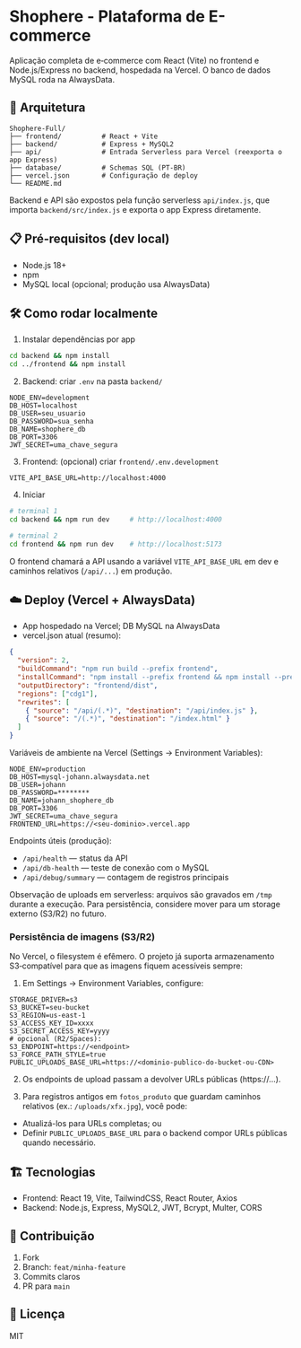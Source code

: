 # Shophere - Plataforma de E-commerce

Aplicação completa de e‑commerce com React (Vite) no frontend e Node.js/Express no backend, hospedada na Vercel. O banco de dados MySQL roda na AlwaysData.

## 🚀 Arquitetura

```
Shophere-Full/
├── frontend/          # React + Vite
├── backend/           # Express + MySQL2
├── api/               # Entrada Serverless para Vercel (reexporta o app Express)
├── database/          # Schemas SQL (PT‑BR)
├── vercel.json        # Configuração de deploy
└── README.md
```

Backend e API são expostos pela função serverless `api/index.js`, que importa `backend/src/index.js` e exporta o app Express diretamente.

## 📋 Pré‑requisitos (dev local)

- Node.js 18+
- npm
- MySQL local (opcional; produção usa AlwaysData)

## 🛠️ Como rodar localmente

1. Instalar dependências por app

```bash
cd backend && npm install
cd ../frontend && npm install
```

2. Backend: criar `.env` na pasta `backend/`

```env
NODE_ENV=development
DB_HOST=localhost
DB_USER=seu_usuario
DB_PASSWORD=sua_senha
DB_NAME=shophere_db
DB_PORT=3306
JWT_SECRET=uma_chave_segura
```

3. Frontend: (opcional) criar `frontend/.env.development`

```env
VITE_API_BASE_URL=http://localhost:4000
```

4. Iniciar

```bash
# terminal 1
cd backend && npm run dev     # http://localhost:4000

# terminal 2
cd frontend && npm run dev    # http://localhost:5173
```

O frontend chamará a API usando a variável `VITE_API_BASE_URL` em dev e caminhos relativos (`/api/...`) em produção.

## ☁️ Deploy (Vercel + AlwaysData)

- App hospedado na Vercel; DB MySQL na AlwaysData
- vercel.json atual (resumo):

```json
{
  "version": 2,
  "buildCommand": "npm run build --prefix frontend",
  "installCommand": "npm install --prefix frontend && npm install --prefix backend",
  "outputDirectory": "frontend/dist",
  "regions": ["cdg1"],
  "rewrites": [
    { "source": "/api/(.*)", "destination": "/api/index.js" },
    { "source": "/(.*)", "destination": "/index.html" }
  ]
}
```

Variáveis de ambiente na Vercel (Settings → Environment Variables):

```
NODE_ENV=production
DB_HOST=mysql-johann.alwaysdata.net
DB_USER=johann
DB_PASSWORD=********
DB_NAME=johann_shophere_db
DB_PORT=3306
JWT_SECRET=uma_chave_segura
FRONTEND_URL=https://<seu‑dominio>.vercel.app
```

Endpoints úteis (produção):

- `/api/health` — status da API
- `/api/db-health` — teste de conexão com o MySQL
- `/api/debug/summary` — contagem de registros principais

Observação de uploads em serverless: arquivos são gravados em `/tmp` durante a execução. Para persistência, considere mover para um storage externo (S3/R2) no futuro.

### Persistência de imagens (S3/R2)

No Vercel, o filesystem é efêmero. O projeto já suporta armazenamento S3‑compatível para que as imagens fiquem acessíveis sempre:

1) Em Settings → Environment Variables, configure:

```
STORAGE_DRIVER=s3
S3_BUCKET=seu-bucket
S3_REGION=us-east-1
S3_ACCESS_KEY_ID=xxxx
S3_SECRET_ACCESS_KEY=yyyy
# opcional (R2/Spaces):
S3_ENDPOINT=https://<endpoint>
S3_FORCE_PATH_STYLE=true
PUBLIC_UPLOADS_BASE_URL=https://<dominio-publico-do-bucket-ou-CDN>
```

2) Os endpoints de upload passam a devolver URLs públicas (https://...).

3) Para registros antigos em `fotos_produto` que guardam caminhos relativos (ex.: `/uploads/xfx.jpg`), você pode:
  - Atualizá-los para URLs completas; ou
  - Definir `PUBLIC_UPLOADS_BASE_URL` para o backend compor URLs públicas quando necessário.

## 🏗️ Tecnologias

- Frontend: React 19, Vite, TailwindCSS, React Router, Axios
- Backend: Node.js, Express, MySQL2, JWT, Bcrypt, Multer, CORS

## 🤝 Contribuição

1. Fork
2. Branch: `feat/minha-feature`
3. Commits claros
4. PR para `main`

## 📄 Licença

MIT
